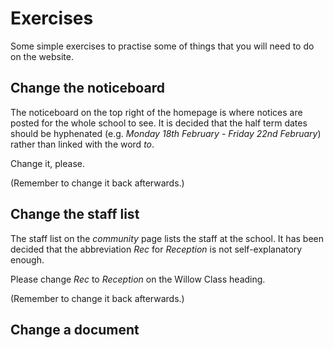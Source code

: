 # Exercises

Some simple exercises to practise some of things that you will need to do on the website.

## Change the noticeboard

The noticeboard on the top right of the homepage is where notices are posted for the whole school to see. It is decided that the half term dates should be hyphenated (e.g. *Monday 18th February - Friday 22nd February*) rather than linked with the word *to*.

Change it, please.

(Remember to change it back afterwards.)

## Change the staff list

The staff list on the *community* page lists the staff at the school. It has been decided that the abbreviation *Rec* for *Reception* is not self-explanatory enough.

Please change *Rec* to *Reception* on the Willow Class heading.

(Remember to change it back afterwards.)

## Change a document
